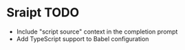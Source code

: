 # Sraipt TODO

-   Include "script source" context in the completion prompt
-   Add TypeScript support to Babel configuration
